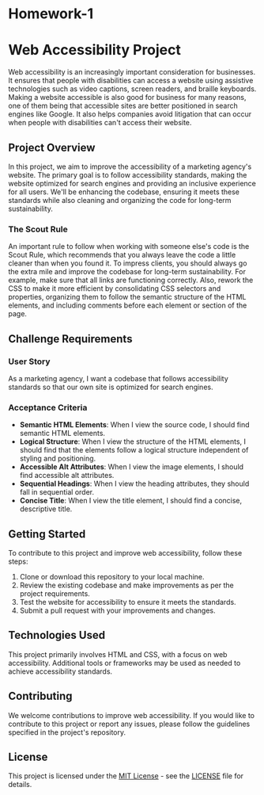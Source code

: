 # Homework-1
# Web Accessibility Project

Web accessibility is an increasingly important consideration for businesses. It ensures that people with disabilities can access a website using assistive technologies such as video captions, screen readers, and braille keyboards. Making a website accessible is also good for business for many reasons, one of them being that accessible sites are better positioned in search engines like Google. It also helps companies avoid litigation that can occur when people with disabilities can't access their website.

## Project Overview

In this project, we aim to improve the accessibility of a marketing agency's website. The primary goal is to follow accessibility standards, making the website optimized for search engines and providing an inclusive experience for all users. We'll be enhancing the codebase, ensuring it meets these standards while also cleaning and organizing the code for long-term sustainability.

### The Scout Rule

An important rule to follow when working with someone else's code is the Scout Rule, which recommends that you always leave the code a little cleaner than when you found it. To impress clients, you should always go the extra mile and improve the codebase for long-term sustainability. For example, make sure that all links are functioning correctly. Also, rework the CSS to make it more efficient by consolidating CSS selectors and properties, organizing them to follow the semantic structure of the HTML elements, and including comments before each element or section of the page.

## Challenge Requirements

### User Story

As a marketing agency, I want a codebase that follows accessibility standards so that our own site is optimized for search engines.

### Acceptance Criteria

- **Semantic HTML Elements**: When I view the source code, I should find semantic HTML elements.
- **Logical Structure**: When I view the structure of the HTML elements, I should find that the elements follow a logical structure independent of styling and positioning.
- **Accessible Alt Attributes**: When I view the image elements, I should find accessible alt attributes.
- **Sequential Headings**: When I view the heading attributes, they should fall in sequential order.
- **Concise Title**: When I view the title element, I should find a concise, descriptive title.

## Getting Started

To contribute to this project and improve web accessibility, follow these steps:

1. Clone or download this repository to your local machine.
2. Review the existing codebase and make improvements as per the project requirements.
3. Test the website for accessibility to ensure it meets the standards.
4. Submit a pull request with your improvements and changes.

## Technologies Used

This project primarily involves HTML and CSS, with a focus on web accessibility. Additional tools or frameworks may be used as needed to achieve accessibility standards.

## Contributing

We welcome contributions to improve web accessibility. If you would like to contribute to this project or report any issues, please follow the guidelines specified in the project's repository.

## License

This project is licensed under the [MIT License](LICENSE) - see the [LICENSE](LICENSE) file for details.

 